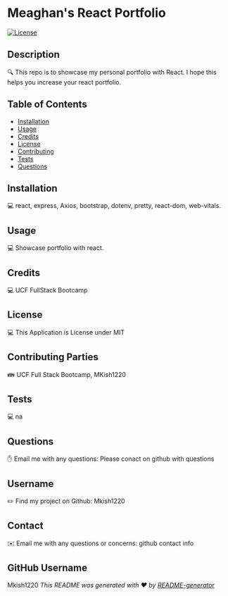 # Meaghan's React Portfolio

 [![License](https://img.shields.io/badge/License-MIT-blue.svg)](https://opensource.org/licenses/MIT)

  ## Description
  🔍 This repo is to showcase my personal portfolio with React. I hope this helps you increase your react portfolio.

  ## Table of Contents
   * [Installation](#installation)
   * [Usage](#usage)
   * [Credits](#credits)
   * [License](#license)
   * [Contributing](#contributing)
   * [Tests](#tests)
   * [Questions](#questions)
   
  ## Installation
  💻 react, express, Axios, bootstrap, dotenv, pretty, react-dom, web-vitals. 
  
  ## Usage
  💻 Showcase portfolio with react. 

  ## Credits
  💻 UCF FullStack Bootcamp 

  ## License
  💻 This Application is License under MIT


  ## Contributing Parties
  👪 UCF Full Stack Bootcamp, MKish1220

  ## Tests
  💻 na

  ## Questions
  ✋ Email me with any questions: Please conact on github with questions 

  ## Username
  ✏️ Find my project on Github: Mkish1220

  ## Contact
  ✉️ Email me with any questions or concerns: github contact info

  ## GitHub Username
   Mkish1220
  _This README was generated with ❤️ by [README-generator](https://github.com/Mkish1220/MyREADME)_
